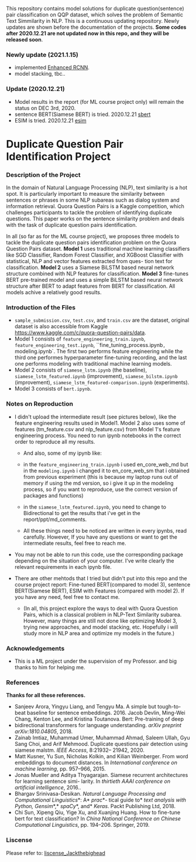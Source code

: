 This repository contains model solutions for duplicate question(sentence) pair classification on QQP dataset, which solves the problem of Semantic Text Simmilarity in NLP. This is a continuous updating repository. Newly updates are shown before the documentation of the projects. **Some codes after 2020.12.21 are not updated now in this repo, and they will be released soon**.

### Newly update (2021.1.15)
- implemented [Enhanced RCNN](https://dl.acm.org/doi/pdf/10.1145/3366423.3379998).
- model stacking, tbc..

### Update (2020.12.21)
- Model results in the report (for ML course project only) will remain the status on DEC 3rd, 2020.
- sentence BERT(Siamese BERT) is tried. 2020.12.21 [sbert](https://arxiv.org/pdf/1908.10084.pdf)
- ESIM is tried. 2020.12.21 [esim](https://arxiv.org/pdf/1609.06038.pdf)


# Duplicate Question Pair Identification Project

### Description of the Project

In the domain of Natural Language Processing (NLP), text similarity is a hot spot. It is particularly important to measure the similarity between sentences or phrases in some NLP subareas such as dialog system and information retrieval. Quora Question Pairs is a Kaggle competition, which challenges participants to tackle the problem of identifying duplicate questions. This paper works on the sentence similarity problem and deals with the task of duplicate question pairs identification.

In all (so far as for the ML course project), we proposes three models to tackle the duplicate question pairs identification problem on the Quora Question Pairs dataset. **Model 1** uses traditional machine learning classifiers like SGD Classifier, Random Forest Classifier, and XGBoost Classifier with statistical, NLP and vector features extracted from ques- tion text for classification. **Model 2** uses a Siamese BiLSTM based neural network structure combined with NLP features for classification. **Model 3** fine-tunes BERT pre-trained model and uses a simple BiLSTM based neural network structure after BERT to adapt features from BERT for classification. All models achive a relatively good results.



### Introduction of the Files

-  `sample_submission.csv`, `test.csv`, and `train.csv` are the dataset, original dataset is also accessible from Kaggle https://www.kaggle.com/c/quora-question-pairs/data.
- Model 1 consists of `feature_engineering_train.ipynb`, `feature_engineering_test.ipynb`, ``fine_tuning_process.ipynb`, `modeling.ipynb`. The first two performs feature engineering while the third one performes hyperparameter fine-tuning recording, and the last one performs modeling with traditional machine learning models.
- Model 2 consists of `siamese_lstm.ipynb` (the baseline), `siamese_lstm_featured.ipynb` (improvement), `siamese_bilstm.ipynb` (improvement), `siamese_lstm_featured-comparison.ipynb` (experiments).
- Model 3 consists of `bert.ipynb`.


### Notes on Reproduction

- I didn't upload the intermediate result (see pictures below), like the feature engineering results used in Model1. Model 2 also uses some of features (tm_feature.csv and nlp_feature.csv) from Model 1's feature engineering process. You need to run ipynb notebooks in the correct order to reproduce all my results.

  -  And also, some of my ipynb like:
    -  in the `feature_engineering_train.ipynb` i used en_core_web_md but in the `modeling.ipynb` i changed it to en_core_web_sm that i obtained from previous experiment (this is because my laptop runs out of memory if using the md version, so i give it up in the modeling process, so if you want to reproduce, use the correct version of packages and functions)
    - in the `siamese_lstm_featured.ipynb`, you need to change to Bidirectional to get the results that i've get in the report/ppt/md_comments. 

  -  All these things need to be noticed are written in every ipynbs, read carefully. However, If you have any questions or want to get the intermediate results, feel free to reach me.

- You may not be able to run this code, use the corresponding package depending on the situation of your computer. I've write clearly the relevant requirements in each ipynb file.

- There are other mehtods that I tried but didn't put into this repo and the course project report: Fine-tuned BERT(compared to model 3), sentence BERT(Siamese BERT), ESIM with Features (compared with model 2). If you have any need, feel free to contact me. 
  - (In all, this project explore the ways to deal with Quora Question Pairs, which is a classical problem in NLP-Text Similarity subarea. However, many things are still not done like optimizing Model 3, trying new approaches, and model stacking, etc. Hopefully i will study more in NLP area and optimize my models in the future.)



### Acknowledgements

- This is a ML project under the supervision of my Professor. and big thanks to him for helping me.



### References

**Thanks for all these references.** 

- Sanjeev Arora, Yingyu Liang, and Tengyu Ma. A simple but tough-to-beat baseline for sentence embeddings. 2016. 
  Jacob Devlin, Ming-Wei Chang, Kenton Lee, and Kristina Toutanova. Bert: Pre-training of deep
- bidirectional transformers for language understanding. *arXiv* *preprint* *arXiv:1810.04805*, 2018. 
- Zainab Imtiaz, Muhammad Umer, Muhammad Ahmad, Saleem Ullah, Gyu Sang Choi, and Arif Mehmood. Duplicate questions pair detection using siamese malstm. *IEEE Access*, 8:21932– 21942, 2020. 
- Matt Kusner, Yu Sun, Nicholas Kolkin, and Kilian Weinberger. From word embeddings to document distances. In *International* *conference* *on machine* *learning*, pp. 957–966, 2015. 
- Jonas Mueller and Aditya Thyagarajan. Siamese recurrent architectures for learning sentence simi- larity. In *thirtieth* *AAAI* *conference* *on* *artificial* *intelligence*, 2016..
- Bhargav Srinivasa-Desikan. *Natural* *Language* *Processing* *and* *Computational* *Linguistics**: A* *prac**- tical guide to* *text* *analysis* *with* *Python,* *Gensim**,* *spaCy**, and* *Keras*. Packt Publishing Ltd, 2018. 
- Chi Sun, Xipeng Qiu, Yige Xu, and Xuanjing Huang. How to fine-tune bert for text classification? In *China National* *Conference* *on* *Chinese* *Computational* *Linguistics*, pp. 194–206. Springer, 2019. 


### Liscense
Please refer to: [liscense_Jackthebighead](https://github.com/Jackthebighead/Duplicate-Question-Pairs-Identification/blob/main/LICENSE)
